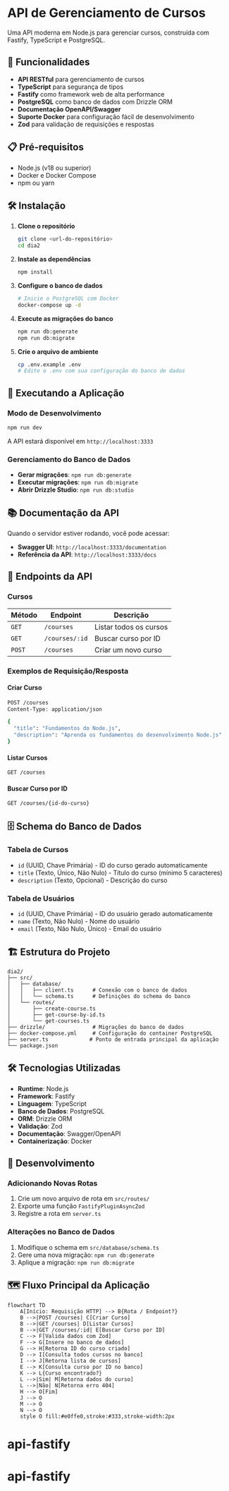 # API de Gerenciamento de Cursos

Uma API moderna em Node.js para gerenciar cursos, construída com Fastify, TypeScript e PostgreSQL.

## 🚀 Funcionalidades

- **API RESTful** para gerenciamento de cursos
- **TypeScript** para segurança de tipos
- **Fastify** como framework web de alta performance
- **PostgreSQL** como banco de dados com Drizzle ORM
- **Documentação OpenAPI/Swagger**
- **Suporte Docker** para configuração fácil de desenvolvimento
- **Zod** para validação de requisições e respostas

## 📋 Pré-requisitos

- Node.js (v18 ou superior)
- Docker e Docker Compose
- npm ou yarn

## 🛠️ Instalação

1. **Clone o repositório**

   ```bash
   git clone <url-do-repositório>
   cd dia2
   ```

2. **Instale as dependências**

   ```bash
   npm install
   ```

3. **Configure o banco de dados**

   ```bash
   # Inicie o PostgreSQL com Docker
   docker-compose up -d
   ```

4. **Execute as migrações do banco**

   ```bash
   npm run db:generate
   npm run db:migrate
   ```

5. **Crie o arquivo de ambiente**
   ```bash
   cp .env.example .env
   # Edite o .env com sua configuração do banco de dados
   ```

## 🚀 Executando a Aplicação

### Modo de Desenvolvimento

```bash
npm run dev
```

A API estará disponível em `http://localhost:3333`

### Gerenciamento do Banco de Dados

- **Gerar migrações**: `npm run db:generate`
- **Executar migrações**: `npm run db:migrate`
- **Abrir Drizzle Studio**: `npm run db:studio`

## 📚 Documentação da API

Quando o servidor estiver rodando, você pode acessar:

- **Swagger UI**: `http://localhost:3333/documentation`
- **Referência da API**: `http://localhost:3333/docs`

## 🔌 Endpoints da API

### Cursos

| Método | Endpoint       | Descrição              |
| ------ | -------------- | ---------------------- |
| `GET`  | `/courses`     | Listar todos os cursos |
| `GET`  | `/courses/:id` | Buscar curso por ID    |
| `POST` | `/courses`     | Criar um novo curso    |

### Exemplos de Requisição/Resposta

#### Criar Curso

```bash
POST /courses
Content-Type: application/json

{
  "title": "Fundamentos do Node.js",
  "description": "Aprenda os fundamentos do desenvolvimento Node.js"
}
```

#### Listar Cursos

```bash
GET /courses
```

#### Buscar Curso por ID

```bash
GET /courses/{id-do-curso}
```

## 🗄️ Schema do Banco de Dados

### Tabela de Cursos

- `id` (UUID, Chave Primária) - ID do curso gerado automaticamente
- `title` (Texto, Único, Não Nulo) - Título do curso (mínimo 5 caracteres)
- `description` (Texto, Opcional) - Descrição do curso

### Tabela de Usuários

- `id` (UUID, Chave Primária) - ID do usuário gerado automaticamente
- `name` (Texto, Não Nulo) - Nome do usuário
- `email` (Texto, Não Nulo, Único) - Email do usuário

## 🏗️ Estrutura do Projeto

```
dia2/
├── src/
│   ├── database/
│   │   ├── client.ts      # Conexão com o banco de dados
│   │   └── schema.ts      # Definições do schema do banco
│   └── routes/
│       ├── create-course.ts
│       ├── get-course-by-id.ts
│       └── get-courses.ts
├── drizzle/               # Migrações do banco de dados
├── docker-compose.yml     # Configuração do container PostgreSQL
├── server.ts             # Ponto de entrada principal da aplicação
└── package.json
```

## 🛠️ Tecnologias Utilizadas

- **Runtime**: Node.js
- **Framework**: Fastify
- **Linguagem**: TypeScript
- **Banco de Dados**: PostgreSQL
- **ORM**: Drizzle ORM
- **Validação**: Zod
- **Documentação**: Swagger/OpenAPI
- **Containerização**: Docker

## 🔧 Desenvolvimento

### Adicionando Novas Rotas

1. Crie um novo arquivo de rota em `src/routes/`
2. Exporte uma função `FastifyPluginAsyncZod`
3. Registre a rota em `server.ts`

### Alterações no Banco de Dados

1. Modifique o schema em `src/database/schema.ts`
2. Gere uma nova migração: `npm run db:generate`
3. Aplique a migração: `npm run db:migrate`

## 🗺️ Fluxo Principal da Aplicação

```mermaid
flowchart TD
    A[Início: Requisição HTTP] --> B{Rota / Endpoint?}
    B -->|POST /courses| C[Criar Curso]
    B -->|GET /courses| D[Listar Cursos]
    B -->|GET /courses/:id| E[Buscar Curso por ID]
    C --> F[Valida dados com Zod]
    F --> G[Insere no banco de dados]
    G --> H[Retorna ID do curso criado]
    D --> I[Consulta todos cursos no banco]
    I --> J[Retorna lista de cursos]
    E --> K[Consulta curso por ID no banco]
    K --> L{Curso encontrado?}
    L -->|Sim| M[Retorna dados do curso]
    L -->|Não| N[Retorna erro 404]
    H --> O[Fim]
    J --> O
    M --> O
    N --> O
    style O fill:#e0ffe0,stroke:#333,stroke-width:2px
```
# api-fastify
# api-fastify
